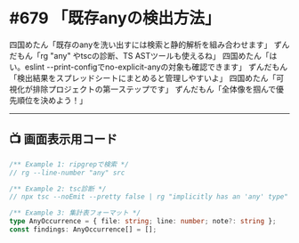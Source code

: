 # #679 「既存anyの検出方法」

四国めたん「既存のanyを洗い出すには検索と静的解析を組み合わせます」
ずんだもん「rg \"any\" やtscの診断、TS ASTツールも使えるね」
四国めたん「はい。eslint --print-configでno-explicit-anyの対象も確認できます」
ずんだもん「検出結果をスプレッドシートにまとめると管理しやすいよ」
四国めたん「可視化が排除プロジェクトの第一ステップです」
ずんだもん「全体像を掴んで優先順位を決めよう！」

---

## 📺 画面表示用コード

```typescript
/** Example 1: ripgrepで検索 */
// rg --line-number "any" src

/** Example 2: tsc診断 */
// npx tsc --noEmit --pretty false | rg "implicitly has an 'any' type"

/** Example 3: 集計表フォーマット */
type AnyOccurrence = { file: string; line: number; note?: string };
const findings: AnyOccurrence[] = [];
```
